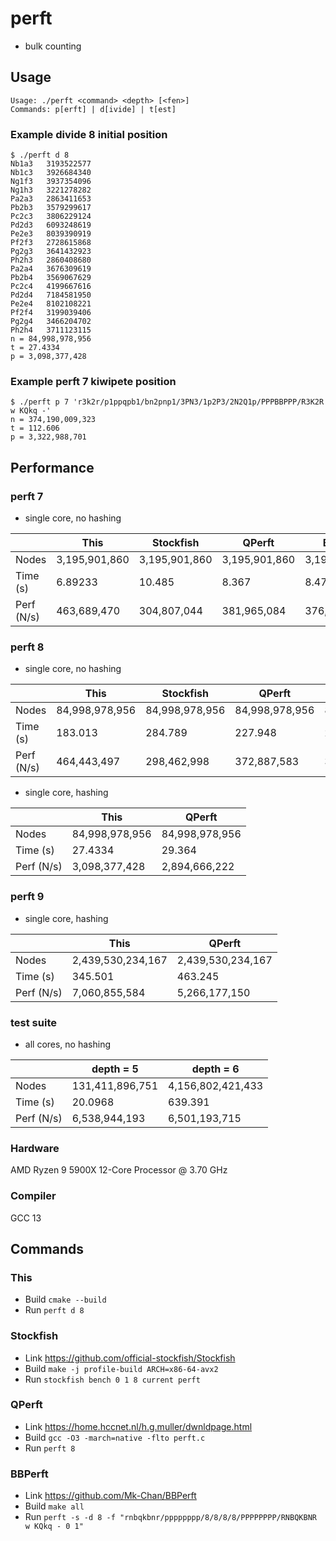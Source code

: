 # perft

* bulk counting

## Usage

```
Usage: ./perft <command> <depth> [<fen>]
Commands: p[erft] | d[ivide] | t[est]
```

### Example divide 8 initial position

```
$ ./perft d 8
Nb1a3   3193522577
Nb1c3   3926684340
Ng1f3   3937354096
Ng1h3   3221278282
Pa2a3   2863411653
Pb2b3   3579299617
Pc2c3   3806229124
Pd2d3   6093248619
Pe2e3   8039390919
Pf2f3   2728615868
Pg2g3   3641432923
Ph2h3   2860408680
Pa2a4   3676309619
Pb2b4   3569067629
Pc2c4   4199667616
Pd2d4   7184581950
Pe2e4   8102108221
Pf2f4   3199039406
Pg2g4   3466204702
Ph2h4   3711123115
n = 84,998,978,956
t = 27.4334
p = 3,098,377,428
```

### Example perft 7 kiwipete position

```
$ ./perft p 7 'r3k2r/p1ppqpb1/bn2pnp1/3PN3/1p2P3/2N2Q1p/PPPBBPPP/R3K2R w KQkq -'
n = 374,190,009,323
t = 112.606
p = 3,322,988,701
```

## Performance

### perft 7

* single core, no hashing

|             | This          | Stockfish     | QPerft        | BBPerft       |
|-------------|---------------|---------------|---------------|---------------|
| Nodes       | 3,195,901,860 | 3,195,901,860 | 3,195,901,860 | 3,195,901,860 |
| Time (s)    | 6.89233       | 10.485        | 8.367         | 8.479         |
| Perf (N/s)  | 463,689,470   | 304,807,044   | 381,965,084   | 376,919,667   |

### perft 8

* single core, no hashing

|             | This           | Stockfish      | QPerft         | BBPerft        |
|-------------|----------------|----------------|----------------|----------------|
| Nodes       | 84,998,978,956 | 84,998,978,956 | 84,998,978,956 | 84,998,978,956 |
| Time (s)    | 183.013        | 284.789        | 227.948        | 230.646        |
| Perf (N/s)  | 464,443,497    | 298,462,998    | 372,887,583    | 368,525,701    |

* single core, hashing

|             | This           | QPerft         |
|-------------|----------------|----------------|
| Nodes       | 84,998,978,956 | 84,998,978,956 |
| Time (s)    | 27.4334        | 29.364         |
| Perf (N/s)  | 3,098,377,428  | 2,894,666,222  |

### perft 9

* single core, hashing

|             | This              | QPerft            |
|-------------|-------------------|-------------------|
| Nodes       | 2,439,530,234,167 | 2,439,530,234,167 |
| Time (s)    | 345.501           | 463.245           |
| Perf (N/s)  | 7,060,855,584     | 5,266,177,150     |

### test suite

* all cores, no hashing

|            | depth = 5       | depth = 6         |
|------------|-----------------|-------------------|
| Nodes      | 131,411,896,751 | 4,156,802,421,433 |
| Time (s)   | 20.0968         | 639.391           |
| Perf (N/s) | 6,538,944,193   | 6,501,193,715     |

### Hardware

AMD Ryzen 9 5900X 12-Core Processor @ 3.70 GHz

### Compiler

GCC 13

## Commands

### This

* Build `cmake --build`
* Run `perft d 8`

### Stockfish

* Link https://github.com/official-stockfish/Stockfish
* Build `make -j profile-build ARCH=x86-64-avx2`
* Run `stockfish bench 0 1 8 current perft`

### QPerft

* Link https://home.hccnet.nl/h.g.muller/dwnldpage.html
* Build `gcc -O3 -march=native -flto perft.c`
* Run `perft 8`

### BBPerft

* Link https://github.com/Mk-Chan/BBPerft
* Build `make all`
* Run `perft -s -d 8 -f "rnbqkbnr/pppppppp/8/8/8/8/PPPPPPPP/RNBQKBNR w KQkq - 0 1"`
